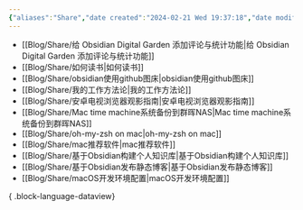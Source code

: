 ```yaml
---
{"aliases":"Share","date created":"2024-02-21 Wed 19:37:18","date modified":"2024-02-25 Sun 15:26:03","dg-publish":true,"permalink":"/Guide/Share/","dgPassFrontmatter":true}
---
```



- [[Blog/Share/给 Obsidian Digital Garden 添加评论与统计功能\|给 Obsidian Digital Garden 添加评论与统计功能]]
- [[Blog/Share/如何读书\|如何读书]]
- [[Blog/Share/obsidian使用github图床\|obsidian使用github图床]]
- [[Blog/Share/我的工作方法论\|我的工作方法论]]
- [[Blog/Share/安卓电视浏览器观影指南\|安卓电视浏览器观影指南]]
- [[Blog/Share/Mac time machine系统备份到群晖NAS\|Mac time machine系统备份到群晖NAS]]
- [[Blog/Share/oh-my-zsh on mac\|oh-my-zsh on mac]]
- [[Blog/Share/mac推荐软件\|mac推荐软件]]
- [[Blog/Share/基于Obsidian构建个人知识库\|基于Obsidian构建个人知识库]]
- [[Blog/Share/基于Obsidian发布静态博客\|基于Obsidian发布静态博客]]
- [[Blog/Share/macOS开发环境配置\|macOS开发环境配置]]

{ .block-language-dataview}
